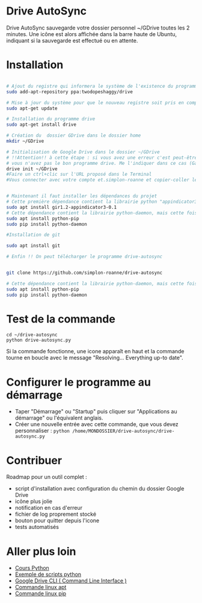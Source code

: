 # Drive AutoSync

Drive AutoSync sauvegarde votre dossier personnel ~/GDrive toutes les 2 minutes.
Une icône est alors affichée dans la barre haute de Ubuntu, indiquant si la sauvegarde est effectué ou en attente.

# Installation

```bash

# Ajout du registre qui informera le système de l'existence du programme drive
sudo add-apt-repository ppa:twodopeshaggy/drive

# Mise à jour du système pour que le nouveau registre soit pris en compte
sudo apt-get update

# Installation du programme drive
sudo apt-get install drive

# Création du  dossier GDrive dans le dossier home
mkdir ~/GDrive

# Initialisation de Google Drive dans le dossier ~/GDrive 
# !!Attention!! à cette étape : si vous avez une erreur c'est peut-être parce que
# vous n'avez pas le bon programme drive. Me l'indiquer dans ce cas (Gael)
drive init ~/GDrive
#Faire un ctrl+clic sur l'URL proposé dans le Terminal
#Vous connecter avec votre compte et.simplon-roanne et copier-coller le lien obtenu dans le Terminal


# Maintenant il faut installer les dépendances du projet
# Cette première dépendance contient la librairie python "appindicator3", installé via "apt"
sudo apt install gir1.2-appindicator3-0.1
# Cette dépendance contient la librairie python-daemon, mais cette fois installée via "pip"
sudo apt install python-pip
sudo pip install python-daemon

#Installation de git

sudo apt install git

# Enfin !! On peut télécharger le programme drive-autosync


git clone https://github.com/simplon-roanne/drive-autosync

# Cette dépendance contient la librairie python-daemon, mais cette fois installée via "pip"
sudo apt install python-pip
sudo pip install python-daemon
```


# Test de la commande
``` 
cd ~/drive-autosync
python drive-autosync.py
```
Si la commande fonctionne, une icone apparaît en haut et la commande tourne en boucle avec le message "Resolving... Everything up-to date".

# Configurer le programme au démarrage
- Taper "Démarrage" ou "Startup" puis cliquer sur "Applications au démarrage" ou l'équivalent anglais.
- Créer une nouvelle entrée avec cette commande, que vous devez personnaliser : ```python /home/MONDOSSIER/drive-autosync/drive-autosync.py```

# Contribuer
Roadmap pour un outil complet :
- script d'installation avec configuration du chemin du dossier Google Drive
- icône plus jolie
- notification en cas d'erreur
- fichier de log proprement stocké
- bouton pour quitter depuis l'icone
- tests automatisés  

# Aller plus loin
- [Cours Python](https://openclassrooms.com/courses/apprenez-a-programmer-en-python)
- [Exemple de scripts python](https://fr.wikibooks.org/wiki/Programmation_Python/Exemples_de_scripts)
- [Google Drive CLI ( Command Line Interface )](https://github.com/prasmussen/gdrive)
- [Commande linux apt](https://doc.ubuntu-fr.org/apt)
- [Commande linux pip](https://fr.wikipedia.org/wiki/Pip_(gestionnaire_de_paquets))
